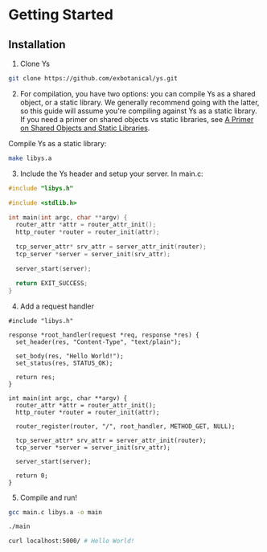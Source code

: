 # Getting Started

## Installation

1. Clone Ys

```sh [git]
git clone https://github.com/exbotanical/ys.git
```

2. For compilation, you have two options: you can compile Ys as a shared object, or a static library. We generally recommend going with the latter, so this guide will assume you're compiling against Ys as a static library. If you need a primer on shared objects vs static libraries, see [A Primer on Shared Objects and Static Libraries](./shared-vs-static.md).

Compile Ys as a static library:
```sh [gcc]
make libys.a
```

3. Include the Ys header and setup your server. In main.c:

```c
#include "libys.h"

#include <stdlib.h>

int main(int argc, char **argv) {
  router_attr *attr = router_attr_init();
  http_router *router = router_init(attr);

  tcp_server_attr* srv_attr = server_attr_init(router);
  tcp_server *server = server_init(srv_attr);

  server_start(server);

  return EXIT_SUCCESS;
}
```

4. Add a request handler

```c{7-14,20}
#include "libys.h"

response *root_handler(request *req, response *res) {
  set_header(res, "Content-Type", "text/plain");

  set_body(res, "Hello World!");
  set_status(res, STATUS_OK);

  return res;
}

int main(int argc, char **argv) {
  router_attr *attr = router_attr_init();
  http_router *router = router_init(attr);

  router_register(router, "/", root_handler, METHOD_GET, NULL);

  tcp_server_attr* srv_attr = server_attr_init(router);
  tcp_server *server = server_init(srv_attr);

  server_start(server);

  return 0;
}
```

5. Compile and run!
<!-- TODO: PRERELEASE FIX NEEDED -->
```sh
gcc main.c libys.a -o main
```

```sh
./main
```

```sh
curl localhost:5000/ # Hello World!
```
